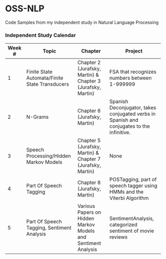# OSS-NLP
Code Samples from my independent study in Natural Language Processing

### Independent Study Calendar
Week # | Topic | Chapter | Project
--- | --- | --- | ---
1 | Finite State Automata/Finite State Transducers | Chapter 2 (Jurafsky, Martin) & Chapter 3 (Jurafsky, Martin) | FSA that recognizes numbers between 1-999999
2 | N-Grams | Chapter 6 (Jurafsky, Martin) | Spanish Deconjugator, takes conjugated verbs in Spanish and conjugates to the infinitive.
3 | Speech Processing/Hidden Markov Models | Chapter 5 (Jurafsky, Martin) & Chapter 7 (Jurafsky, Martin) | None
4 | Part Of Speech Tagging | Chapter 8 (Jurafsky, Martin) | POSTagging, part of speech tagger using HMMs and the Viterbi Algorithm
5 | Part Of Speech Tagging, Sentiment Analysis | Various Papers on Hidden Markov Models and Sentiment Analysis | SentimentAnalysis, categorized sentiment of movie reviews
